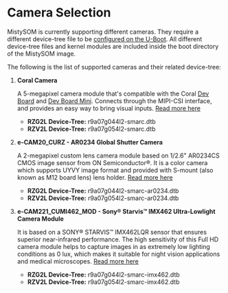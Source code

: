 # Camera Selection

MistySOM is currently supporting different cameras. They require a different device-tree file to be [configured on the U-Boot](/content/BoardStartUpGuide.md#configure-u-boot). All different device-tree files and kernel modules are included inside the boot directory of the MistySOM image.

The following is the list of supported cameras and their related device-tree:

1. **Coral Camera**

    A 5-megapixel camera module that's compatible with the Coral [Dev Board](https://coral.ai/products/dev-board/) and [Dev Board Mini](https://coral.ai/products/dev-board-mini/). Connects through the MIPI-CSI interface, and provides an easy way to bring visual inputs. [Read more here](https://coral.ai/products/camera/)

    - **RZG2L Device-Tree:** r9a07g044l2-smarc.dtb
    - **RZV2L Device-Tree:** r9a07g054l2-smarc.dtb

2. **e-CAM20_CURZ - AR0234 Global Shutter Camera**

    A 2-megapixel custom lens camera module based on 1/2.6" AR0234CS CMOS image sensor from ON Semiconductor®. It is a color camera which supports UYVY image format and provided with S-mount (also known as M12 board lens) lens holder. [Read more here](https://www.e-consystems.com/renesas/ar0234-global-shutter-camera-for-renesas-rz-v2.asp)

    - **RZG2L Device-Tree:** r9a07g044l2-smarc-ar0234.dtb
    - **RZV2L Device-Tree:** r9a07g054l2-smarc-ar0234.dtb

3. **e-CAM221_CUMI462_MOD - Sony® Starvis™ IMX462 Ultra-Lowlight Camera Module**

    It is based on a SONY® STARVIS™ IMX462LQR sensor that ensures superior near-infrared performance. The high sensitivity of this Full HD camera module helps to capture images in as extremely low lighting conditions as 0 lux, which makes it suitable for night vision applications and medical microscopes. [Read more here](https://www.e-consystems.com/camera-modules/sony-starvis-imx462-low-light-camera-module.asp)

    - **RZG2L Device-Tree:** r9a07g044l2-smarc-imx462.dtb
    - **RZV2L Device-Tree:** r9a07g054l2-smarc-imx462.dtb
